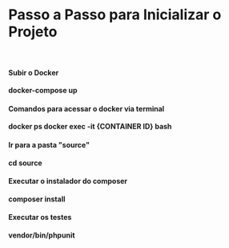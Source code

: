 <h1>Passo a Passo para Inicializar o Projeto</h1>

<br>

<h4>Subir o Docker</h4>
<b>docker-compose up</b>

<br>

<h4>Comandos para acessar o docker via terminal</h4>
<b>docker ps<b>
<b>docker exec -it {CONTAINER ID} bash</b>

<br>

<h4>Ir para a pasta "source"</h4>
<b>cd source</b>

<br>

<h4>Executar o instalador do composer</h4>
<b>composer install</b>

<br>

<h4>Executar os testes</h4>
<b>vendor/bin/phpunit</b>
